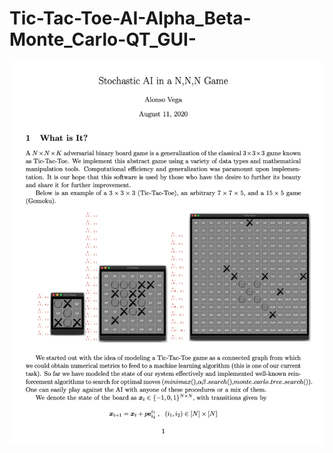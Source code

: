 # Tic-Tac-Toe-AI-Alpha_Beta-Monte_Carlo-QT_GUI-

![alt text](https://github.com/alonsovega4776/Tic-Tac-Toe-AI-Alpha_Beta-Monte_Carlo-QT_GUI-/blob/master/firstPage.png)
